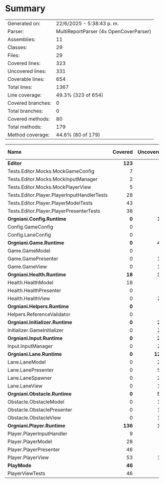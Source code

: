 ﻿# Summary
|||
|:---|:---|
| Generated on: | 22/6/2025 - 5:38:43 p. m. |
| Parser: | MultiReportParser (4x OpenCoverParser) |
| Assemblies: | 11 |
| Classes: | 29 |
| Files: | 29 |
| Covered lines: | 323 |
| Uncovered lines: | 331 |
| Coverable lines: | 654 |
| Total lines: | 1367 |
| Line coverage: | 49.3% (323 of 654) |
| Covered branches: | 0 |
| Total branches: | 0 |
| Covered methods: | 80 |
| Total methods: | 179 |
| Method coverage: | 44.6% (80 of 179) |

|**Name**|**Covered**|**Uncovered**|**Coverable**|**Total**|**Line coverage**|**Covered**|**Total**|**Branch coverage**|**Covered**|**Total**|**Method coverage**|
|:---|---:|---:|---:|---:|---:|---:|---:|---:|---:|---:|---:|
|**Editor**|**123**|**1**|**124**|**274**|**99.1%**|**0**|**0**|****|**36**|**37**|**97.2%**|
|Tests.Editor.Mocks.MockGameConfig|7|1|8|17|87.5%|0|0||7|8|87.5%|
|Tests.Editor.Mocks.MockInputManager|2|0|2|14|100%|0|0||3|3|100%|
|Tests.Editor.Mocks.MockPlayerView|5|0|5|20|100%|0|0||6|6|100%|
|Tests.Editor.Player.PlayerInputHandlerTests|28|0|28|57|100%|0|0||6|6|100%|
|Tests.Editor.Player.PlayerModelTests|43|0|43|80|100%|0|0||8|8|100%|
|Tests.Editor.Player.PlayerPresenterTests|38|0|38|86|100%|0|0||6|6|100%|
|**Orgniani.Config.Runtime**|**0**|**12**|**12**|**34**|**0%**|**0**|**0**|****|**0**|**26**|**0%**|
|Config.GameConfig|0|8|8|18|0%|0|0||0|17|0%|
|Config.LaneConfig|0|4|4|16|0%|0|0||0|9|0%|
|**Orgniani.Game.Runtime**|**0**|**44**|**44**|**98**|**0%**|**0**|**0**|****|**0**|**14**|**0%**|
|Game.GameModel|0|7|7|19|0%|0|0||0|4|0%|
|Game.GamePresenter|0|19|19|37|0%|0|0||0|4|0%|
|Game.GameView|0|18|18|42|0%|0|0||0|6|0%|
|**Orgniani.Health.Runtime**|**18**|**32**|**50**|**105**|**36%**|**0**|**0**|****|**7**|**13**|**53.8%**|
|Health.HealthModel|18|0|18|34|100%|0|0||7|7|100%|
|Health.HealthPresenter|0|8|8|19|0%|0|0||0|1|0%|
|Health.HealthView|0|24|24|52|0%|0|0||0|5|0%|
|**Orgniani.Helpers.Runtime**|**0**|**6**|**6**|**16**|**0%**|**0**|**0**|****|**0**|**1**|**0%**|
|Helpers.ReferenceValidator|0|6|6|16|0%|0|0||0|1|0%|
|**Orgniani.Initializer.Runtime**|**0**|**20**|**20**|**57**|**0%**|**0**|**0**|****|**0**|**3**|**0%**|
|Initializer.GameInitializer|0|20|20|57|0%|0|0||0|3|0%|
|**Orgniani.Input.Runtime**|**0**|**26**|**26**|**51**|**0%**|**0**|**0**|****|**0**|**6**|**0%**|
|Input.InputManager|0|26|26|51|0%|0|0||0|6|0%|
|**Orgniani.Lane.Runtime**|**0**|**121**|**121**|**242**|**0%**|**0**|**0**|****|**0**|**27**|**0%**|
|Lane.LaneModel|0|23|23|46|0%|0|0||0|10|0%|
|Lane.LanePresenter|0|59|59|109|0%|0|0||0|9|0%|
|Lane.LaneSpawner|0|29|29|58|0%|0|0||0|4|0%|
|Lane.LaneView|0|10|10|29|0%|0|0||0|4|0%|
|**Orgniani.Obstacle.Runtime**|**0**|**50**|**50**|**101**|**0%**|**0**|**0**|****|**0**|**13**|**0%**|
|Obstacle.ObstacleModel|0|18|18|35|0%|0|0||0|5|0%|
|Obstacle.ObstaclePresenter|0|16|16|31|0%|0|0||0|4|0%|
|Obstacle.ObstacleView|0|16|16|35|0%|0|0||0|4|0%|
|**Orgniani.Player.Runtime**|**136**|**19**|**155**|**298**|**87.7%**|**0**|**0**|****|**31**|**33**|**93.9%**|
|Player.PlayerInputHandler|9|0|9|23|100%|0|0||2|2|100%|
|Player.PlayerModel|28|0|28|54|100%|0|0||11|11|100%|
|Player.PlayerPresenter|46|2|48|92|95.8%|0|0||7|7|100%|
|Player.PlayerView|53|17|70|129|75.7%|0|0||11|13|84.6%|
|**PlayMode**|**46**|**0**|**46**|**91**|**100%**|**0**|**0**|****|**6**|**6**|**100%**|
|PlayerViewTests|46|0|46|91|100%|0|0||6|6|100%|
